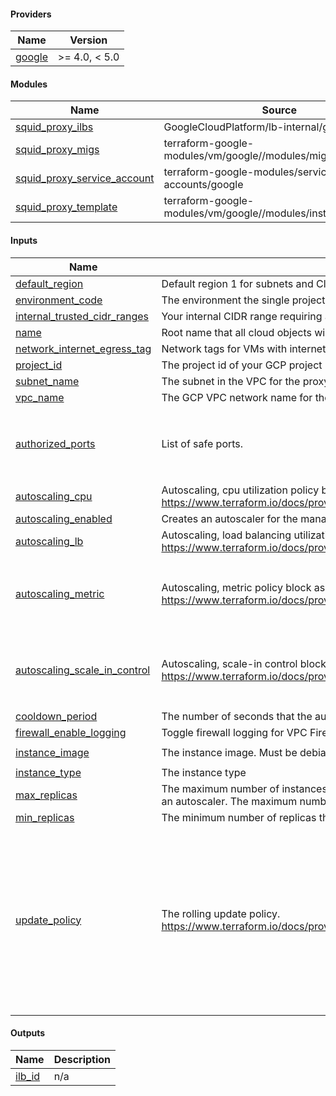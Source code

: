 <!-- BEGIN_TF_DOCS -->
#### Providers

| Name | Version |
|------|---------|
| <a name="provider_google"></a> [google](#provider_google) | >= 4.0, < 5.0 |

#### Modules

| Name | Source | Version |
|------|--------|---------|
| <a name="module_squid_proxy_ilbs"></a> [squid_proxy_ilbs](#module_squid_proxy_ilbs) | GoogleCloudPlatform/lb-internal/google | ~> 5.0 |
| <a name="module_squid_proxy_migs"></a> [squid_proxy_migs](#module_squid_proxy_migs) | terraform-google-modules/vm/google//modules/mig | ~> 7.3 |
| <a name="module_squid_proxy_service_account"></a> [squid_proxy_service_account](#module_squid_proxy_service_account) | terraform-google-modules/service-accounts/google | ~> 4.2 |
| <a name="module_squid_proxy_template"></a> [squid_proxy_template](#module_squid_proxy_template) | terraform-google-modules/vm/google//modules/instance_template | ~> 7.3 |

#### Inputs

| Name | Description | Type | Default | Required |
|------|-------------|------|---------|:--------:|
| <a name="input_default_region"></a> [default_region](#input_default_region) | Default region 1 for subnets and Cloud Routers | `string` | n/a | yes |
| <a name="input_environment_code"></a> [environment_code](#input_environment_code) | The environment the single project belongs to | `string` | n/a | yes |
| <a name="input_internal_trusted_cidr_ranges"></a> [internal_trusted_cidr_ranges](#input_internal_trusted_cidr_ranges) | Your internal CIDR range requiring access to this proxy. | `list(string)` | n/a | yes |
| <a name="input_name"></a> [name](#input_name) | Root name that all cloud objects will be named with. | `string` | n/a | yes |
| <a name="input_network_internet_egress_tag"></a> [network_internet_egress_tag](#input_network_internet_egress_tag) | Network tags for VMs with internet access. | `string` | n/a | yes |
| <a name="input_project_id"></a> [project_id](#input_project_id) | The project id of your GCP project | `string` | n/a | yes |
| <a name="input_subnet_name"></a> [subnet_name](#input_subnet_name) | The subnet in the VPC for the proxy cluster to be deployed to. | `string` | n/a | yes |
| <a name="input_vpc_name"></a> [vpc_name](#input_vpc_name) | The GCP VPC network name for the cluster to be built in. | `string` | n/a | yes |
| <a name="input_authorized_ports"></a> [authorized_ports](#input_authorized_ports) | List of safe ports. | `list(string)` | <pre>[<br>  "80",<br>  "443",<br>  "21",<br>  "3128"<br>]</pre> | no |
| <a name="input_autoscaling_cpu"></a> [autoscaling_cpu](#input_autoscaling_cpu) | Autoscaling, cpu utilization policy block as single element array. https://www.terraform.io/docs/providers/google/r/compute_autoscaler#cpu_utilization | `list(map(number))` | `[]` | no |
| <a name="input_autoscaling_enabled"></a> [autoscaling_enabled](#input_autoscaling_enabled) | Creates an autoscaler for the managed instance group | `bool` | `false` | no |
| <a name="input_autoscaling_lb"></a> [autoscaling_lb](#input_autoscaling_lb) | Autoscaling, load balancing utilization policy block as single element array. https://www.terraform.io/docs/providers/google/r/compute_autoscaler#load_balancing_utilization | `list(map(number))` | `[]` | no |
| <a name="input_autoscaling_metric"></a> [autoscaling_metric](#input_autoscaling_metric) | Autoscaling, metric policy block as single element array. https://www.terraform.io/docs/providers/google/r/compute_autoscaler#metric | <pre>list(object({<br>    name   = string<br>    target = number<br>    type   = string<br>  }))</pre> | `[]` | no |
| <a name="input_autoscaling_scale_in_control"></a> [autoscaling_scale_in_control](#input_autoscaling_scale_in_control) | Autoscaling, scale-in control block. https://www.terraform.io/docs/providers/google/r/compute_autoscaler#scale_in_control | <pre>object({<br>    fixed_replicas   = number<br>    percent_replicas = number<br>    time_window_sec  = number<br>  })</pre> | <pre>{<br>  "fixed_replicas": 0,<br>  "percent_replicas": 30,<br>  "time_window_sec": 600<br>}</pre> | no |
| <a name="input_cooldown_period"></a> [cooldown_period](#input_cooldown_period) | The number of seconds that the autoscaler should wait before it starts collecting information from a new instance. | `number` | `60` | no |
| <a name="input_firewall_enable_logging"></a> [firewall_enable_logging](#input_firewall_enable_logging) | Toggle firewall logging for VPC Firewalls. | `bool` | `true` | no |
| <a name="input_instance_image"></a> [instance_image](#input_instance_image) | The instance image. Must be debian base. | `string` | `"ubuntu-os-cloud/ubuntu-minimal-1804-lts"` | no |
| <a name="input_instance_type"></a> [instance_type](#input_instance_type) | The instance type | `string` | `"e2-micro"` | no |
| <a name="input_max_replicas"></a> [max_replicas](#input_max_replicas) | The maximum number of instances that the autoscaler can scale up to. This is required when creating or updating an autoscaler. The maximum number of replicas should not be lower than minimal number of replicas. | `number` | `1` | no |
| <a name="input_min_replicas"></a> [min_replicas](#input_min_replicas) | The minimum number of replicas that the autoscaler can scale down to. This cannot be less than 0. | `number` | `1` | no |
| <a name="input_update_policy"></a> [update_policy](#input_update_policy) | The rolling update policy. https://www.terraform.io/docs/providers/google/r/compute_region_instance_group_manager#rolling_update_policy | <pre>list(object({<br>    max_surge_fixed              = number<br>    instance_redistribution_type = string<br>    max_surge_percent            = number<br>    max_unavailable_fixed        = number<br>    max_unavailable_percent      = number<br>    min_ready_sec                = number<br>    replacement_method           = string<br>    minimal_action               = string<br>    type                         = string<br>  }))</pre> | <pre>[<br>  {<br>    "instance_redistribution_type": "NONE",<br>    "max_surge_fixed": 0,<br>    "max_surge_percent": null,<br>    "max_unavailable_fixed": 4,<br>    "max_unavailable_percent": null,<br>    "min_ready_sec": 180,<br>    "minimal_action": "RESTART",<br>    "replacement_method": "RECREATE",<br>    "type": "OPPORTUNISTIC"<br>  }<br>]</pre> | no |

#### Outputs

| Name | Description |
|------|-------------|
| <a name="output_ilb_id"></a> [ilb_id](#output_ilb_id) | n/a |
<!-- END_TF_DOCS -->